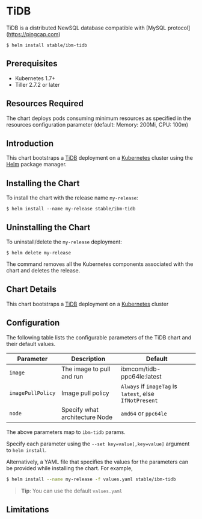 # TiDB

TiDB is a distributed NewSQL database compatible with [MySQL protocol] (https://pingcap.com) 

```console
$ helm install stable/ibm-tidb
```

## Prerequisites

- Kubernetes 1.7+ 
- Tiller 2.7.2 or later

## Resources Required
The chart deploys pods consuming minimum resources as specified in the resources configuration parameter (default: Memory: 200Mi, CPU: 100m)

## Introduction

This chart bootstraps a [TiDB](https://hub.docker.com/r/ibmcom/tidb-ppc64le/) deployment on a [Kubernetes](http://kubernetes.io) cluster using the [Helm](https://helm.sh) package manager.


## Installing the Chart

To install the chart with the release name `my-release`:

```console
$ helm install --name my-release stable/ibm-tidb
```

## Uninstalling the Chart

To uninstall/delete the `my-release` deployment:

```console
$ helm delete my-release
```

The command removes all the Kubernetes components associated with the chart and deletes the release.

## Chart Details
This chart bootstraps a [TiDB](https://hub.docker.com/r/ibmcom/tidb-ppc64le/) deployment on a [Kubernetes](http://kubernetes.io) cluster


## Configuration

The following table lists the configurable parameters of the TiDB chart and their default values.

|      Parameter            |          Description            |                         Default                         |
|---------------------------|---------------------------------|---------------------------------------------------------|
| `image`                   | The image to pull and run       |  ibmcom/tidb-ppc64le:latest                         |
| `imagePullPolicy`         | Image pull policy               | `Always` if `imageTag` is `latest`, else `IfNotPresent` |
| `node`                    | Specify what architecture Node  | `amd64` or `ppc64le`                                    |


The above parameters map to `ibm-tidb` params.

Specify each parameter using the `--set key=value[,key=value]` argument to `helm install`. 

Alternatively, a YAML file that specifies the values for the parameters can be provided while installing the chart. For example,

```bash
$ helm install --name my-release -f values.yaml stable/ibm-tidb
```

> **Tip**: You can use the default `values.yaml`

## Limitations

